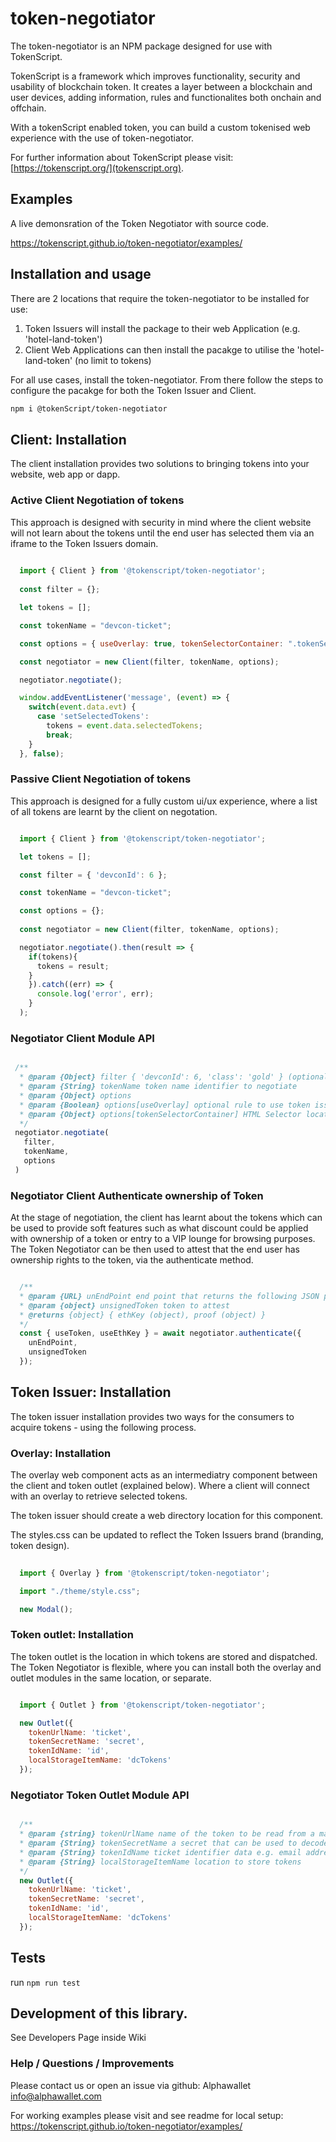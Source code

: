 # token-negotiator

The token-negotiator is an NPM package designed for use with TokenScript. 

TokenScript is a framework which improves functionality, security and usability of blockchain token. It creates a layer between a blockchain and user devices, adding information, rules and functionalites both onchain and offchain. 

With a tokenScript enabled token, you can build a custom tokenised web experience with the use of token-negotiator.

For further information about TokenScript please visit: [https://tokenscript.org/](tokenscript.org).

## Examples

A live demonsration of the Token Negotiator with source code.

https://tokenscript.github.io/token-negotiator/examples/

## Installation and usage

There are 2 locations that require the token-negotiator to be installed for use:

1. Token Issuers will install the package to their web Application (e.g. 'hotel-land-token')
2. Client Web Applications can then install the pacakge to utilise the 'hotel-land-token' (no limit to tokens)

For all use cases, install the token-negotiator. From there follow the steps to configure the pacakge for both the Token Issuer and Client.

```sh
npm i @tokenScript/token-negotiator
```

## Client: Installation

The client installation provides two solutions to bringing tokens into your website, web app or dapp. 

### Active Client Negotiation of tokens

This approach is designed with security in mind where the client website will not learn about the tokens
until the end user has selected them via an iframe to the Token Issuers domain. 

```javascript
  
  import { Client } from '@tokenscript/token-negotiator';
  
  const filter = {};

  let tokens = [];

  const tokenName = "devcon-ticket";

  const options = { useOverlay: true, tokenSelectorContainer: ".tokenSelectorContainerElement" };

  const negotiator = new Client(filter, tokenName, options);

  negotiator.negotiate();

  window.addEventListener('message', (event) => {
    switch(event.data.evt) {
      case 'setSelectedTokens':
        tokens = event.data.selectedTokens;
        break;
    }
  }, false);
```
### Passive Client Negotiation of tokens

This approach is designed for a fully custom ui/ux experience, where a list of all tokens are learnt by the client on negotation. 

````javascript

  import { Client } from '@tokenscript/token-negotiator';

  let tokens = [];

  const filter = { 'devconId': 6 };

  const tokenName = "devcon-ticket";

  const options = {};
  
  const negotiator = new Client(filter, tokenName, options);

  negotiator.negotiate().then(result => {
    if(tokens){
      tokens = result;
    }
    }).catch((err) => {
      console.log('error', err);
    }
  );

````

### Negotiator Client Module API

````javascript

 /**
  * @param {Object} filter { 'devconId': 6, 'class': 'gold' } (optional rule to fiter tokens by keys and values - this acts as a simple filter where you cannot at this time filter many from the same key).
  * @param {String} tokenName token name identifier to negotiate 
  * @param {Object} options
  * @param {Boolean} options[useOverlay] optional rule to use token issuer overlay
  * @param {Object} options[tokenSelectorContainer] HTML Selector location to inject token issuer overlay when use overlay is set as true
  */
 negotiator.negotiate(
   filter,
   tokenName,
   options
 )

````
### Negotiator Client Authenticate ownership of Token

At the stage of negotiation, the client has learnt about the tokens which can be used to provide soft features such as
what discount could be applied with ownership of a token or entry to a VIP lounge for browsing purposes. The Token Negotiator can be then used to attest that the end user has ownership rights to the token, via the authenticate method.

```javascript

  /**
  * @param {URL} unEndPoint end point that returns the following JSON payload { un: number, expiry: date }
  * @param {object} unsignedToken token to attest
  * @returns {object} { ethKey (object), proof (object) }
  */
  const { useToken, useEthKey } = await negotiator.authenticate({ 
    unEndPoint, 
    unsignedToken 
  });


```

## Token Issuer: Installation 

The token issuer installation provides two ways for the consumers to acquire tokens - using the following process.
### Overlay: Installation

The overlay web component acts as an intermediatry component between the client and token outlet (explained below). Where a client will connect with an overlay to retrieve selected tokens.

The token issuer should create a web directory location for this component. 

The styles.css can be updated to reflect the Token Issuers brand (branding, token design).
 
````javascript
  
  import { Overlay } from '@tokenscript/token-negotiator';

  import "./theme/style.css";

  new Modal();

````

### Token outlet: Installation 

The token outlet is the location in which tokens are stored and dispatched. The Token Negotiator is flexible, where you can install both the overlay and outlet modules in the same location, or separate. 
 
````javascript

  import { Outlet } from '@tokenscript/token-negotiator';

  new Outlet({
    tokenUrlName: 'ticket',
    tokenSecretName: 'secret',
    tokenIdName: 'id',
    localStorageItemName: 'dcTokens'
  });

````

### Negotiator Token Outlet Module API

````javascript

  /**
  * @param {string} tokenUrlName name of the token to be read from a magic link
  * @param {String} tokenSecretName a secret that can be used to decode a token
  * @param {String} tokenIdName ticket identifier data e.g. email address
  * @param {String} localStorageItemName location to store tokens
  */
  new Outlet({
    tokenUrlName: 'ticket',
    tokenSecretName: 'secret',
    tokenIdName: 'id',
    localStorageItemName: 'dcTokens'
  });

````

## Tests

run `npm run test`

## Development of this library.

See Developers Page inside Wiki

### Help / Questions / Improvements

Please contact us or open an issue via github:
Alphawallet <info@alphawallet.com>

For working examples please visit and see readme for local setup:
https://tokenscript.github.io/token-negotiator/examples/

